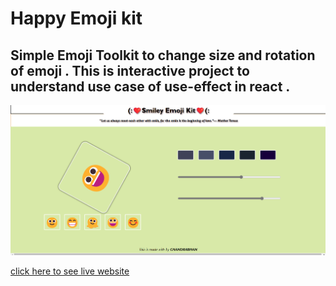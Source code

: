 
# Happy Emoji kit

## Simple Emoji Toolkit to change size and rotation of emoji . This is interactive project to understand use case of use-effect in react .

![live previev](./scrrenshot/livepreviev.png)

[click here to see live website ]([url](https://happy-emoji-kit.netlify.app/))